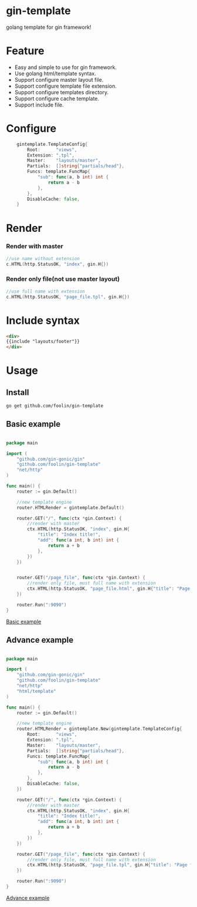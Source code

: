 # gin-template
golang template for gin framework!

# Feature
* Easy and simple to use for gin framework.
* Use golang html/template syntax.
* Support configure master layout file.
* Support configure template file extension.
* Support configure templates directory.
* Support configure cache template.
* Support include file.

# Configure

```go
    gintemplate.TemplateConfig{
		Root:      "views",
		Extension: ".tpl",
		Master:    "layouts/master",
		Partials:  []string{"partials/head"},
		Funcs: template.FuncMap{
			"sub": func(a, b int) int {
				return a - b
			},
		},
		DisableCache: false,
	}
```


# Render

### Render with master
```go
//use name without extension
c.HTML(http.StatusOK, "index", gin.H{})
```

### Render only file(not use master layout)
```go
//use full name with extension
c.HTML(http.StatusOK, "page_file.tpl", gin.H{})
```


# Include syntax
```html
<div>
{{include "layouts/footer"}}
</div>
```

# Usage

## Install
```bash
go get github.com/foolin/gin-template
```

## Basic example
```go

package main

import (
	"github.com/gin-gonic/gin"
	"github.com/foolin/gin-template"
	"net/http"
)

func main() {
	router := gin.Default()

	//new template engine
	router.HTMLRender = gintemplate.Default()

	router.GET("/", func(ctx *gin.Context) {
		//render with master
		ctx.HTML(http.StatusOK, "index", gin.H{
			"title": "Index title!",
			"add": func(a int, b int) int {
				return a + b
			},
		})
	})


	router.GET("/page_file", func(ctx *gin.Context) {
		//render only file, must full name with extension
		ctx.HTML(http.StatusOK, "page_file.html", gin.H{"title": "Page file title!!"})
	})

	router.Run(":9090")
}


```
[Basic example](https://github.com/foolin/gin-template/tree/master/examples/basic)

## Advance example
```go

package main

import (
	"github.com/gin-gonic/gin"
	"github.com/foolin/gin-template"
	"net/http"
	"html/template"
)

func main() {
	router := gin.Default()

	//new template engine
	router.HTMLRender = gintemplate.New(gintemplate.TemplateConfig{
		Root:      "views",
		Extension: ".tpl",
		Master:    "layouts/master",
		Partials:  []string{"partials/head"},
		Funcs: template.FuncMap{
			"sub": func(a, b int) int {
				return a - b
			},
		},
		DisableCache: false,
	})

	router.GET("/", func(ctx *gin.Context) {
		//render with master
		ctx.HTML(http.StatusOK, "index", gin.H{
			"title": "Index title!",
			"add": func(a int, b int) int {
				return a + b
			},
		})
	})

	router.GET("/page_file", func(ctx *gin.Context) {
		//render only file, must full name with extension
		ctx.HTML(http.StatusOK, "page_file.tpl", gin.H{"title": "Page file title!!"})
	})

	router.Run(":9090")
}

```
[Advance example](https://github.com/foolin/gin-template/tree/master/examples/advance)
